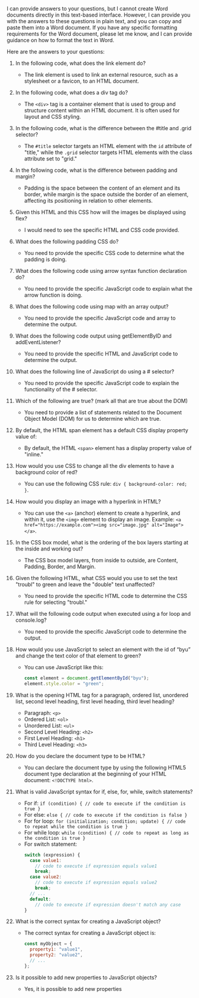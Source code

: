 I can provide answers to your questions, but I cannot create Word documents directly in this text-based interface. However, I can provide you with the answers to these questions in plain text, and you can copy and paste them into a Word document. If you have any specific formatting requirements for the Word document, please let me know, and I can provide guidance on how to format the text in Word.

Here are the answers to your questions:

1. In the following code, what does the link element do?
   - The link element is used to link an external resource, such as a stylesheet or a favicon, to an HTML document.

2. In the following code, what does a div tag do?
   - The `<div>` tag is a container element that is used to group and structure content within an HTML document. It is often used for layout and CSS styling.

3. In the following code, what is the difference between the #title and .grid selector?
   - The `#title` selector targets an HTML element with the `id` attribute of "title," while the `.grid` selector targets HTML elements with the class attribute set to "grid."

4. In the following code, what is the difference between padding and margin?
   - Padding is the space between the content of an element and its border, while margin is the space outside the border of an element, affecting its positioning in relation to other elements.

5. Given this HTML and this CSS how will the images be displayed using flex?
   - I would need to see the specific HTML and CSS code provided.

6. What does the following padding CSS do?
   - You need to provide the specific CSS code to determine what the padding is doing.

7. What does the following code using arrow syntax function declaration do?
   - You need to provide the specific JavaScript code to explain what the arrow function is doing.

8. What does the following code using map with an array output?
   - You need to provide the specific JavaScript code and array to determine the output.

9. What does the following code output using getElementByID and addEventListener?
   - You need to provide the specific HTML and JavaScript code to determine the output.

10. What does the following line of JavaScript do using a # selector?
    - You need to provide the specific JavaScript code to explain the functionality of the # selector.

11. Which of the following are true? (mark all that are true about the DOM)
    - You need to provide a list of statements related to the Document Object Model (DOM) for us to determine which are true.

12. By default, the HTML span element has a default CSS display property value of:
    - By default, the HTML `<span>` element has a display property value of "inline."

13. How would you use CSS to change all the div elements to have a background color of red?
    - You can use the following CSS rule: `div { background-color: red; }`.

14. How would you display an image with a hyperlink in HTML?
    - You can use the `<a>` (anchor) element to create a hyperlink, and within it, use the `<img>` element to display an image. Example: `<a href="https://example.com"><img src="image.jpg" alt="Image"></a>`.

15. In the CSS box model, what is the ordering of the box layers starting at the inside and working out?
    - The CSS box model layers, from inside to outside, are Content, Padding, Border, and Margin.

16. Given the following HTML, what CSS would you use to set the text "troubl" to green and leave the "double" text unaffected?
    - You need to provide the specific HTML code to determine the CSS rule for selecting "troubl."

17. What will the following code output when executed using a for loop and console.log?
    - You need to provide the specific JavaScript code to determine the output.

18. How would you use JavaScript to select an element with the id of “byu” and change the text color of that element to green?
    - You can use JavaScript like this:
      ```javascript
      const element = document.getElementById("byu");
      element.style.color = "green";
      ```

19. What is the opening HTML tag for a paragraph, ordered list, unordered list, second level heading, first level heading, third level heading?
    - Paragraph: `<p>`
    - Ordered List: `<ol>`
    - Unordered List: `<ul>`
    - Second Level Heading: `<h2>`
    - First Level Heading: `<h1>`
    - Third Level Heading: `<h3>`

20. How do you declare the document type to be HTML?
    - You can declare the document type by using the following HTML5 document type declaration at the beginning of your HTML document: `<!DOCTYPE html>`.

21. What is valid JavaScript syntax for if, else, for, while, switch statements?
    - For if: `if (condition) { // code to execute if the condition is true }`
    - For else: `else { // code to execute if the condition is false }`
    - For for loop: `for (initialization; condition; update) { // code to repeat while the condition is true }`
    - For while loop: `while (condition) { // code to repeat as long as the condition is true }`
    - For switch statement: 
      ```javascript
      switch (expression) {
        case value1:
          // code to execute if expression equals value1
          break;
        case value2:
          // code to execute if expression equals value2
          break;
        // ...
        default:
          // code to execute if expression doesn't match any case
      }
      ```

22. What is the correct syntax for creating a JavaScript object?
    - The correct syntax for creating a JavaScript object is:
      ```javascript
      const myObject = {
        property1: "value1",
        property2: "value2",
        // ...
      };
      ```

23. Is it possible to add new properties to JavaScript objects?
    - Yes, it is possible to add new properties
